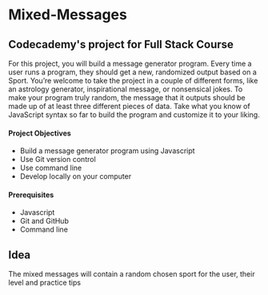# Mixed-Messages
## **Codecademy's project for Full Stack Course**

For this project, you will build a message generator program. Every time a user runs a program, they should get a new, randomized output based on a Sport. You’re welcome to take the project in a couple of different forms, like an astrology generator, inspirational message, or nonsensical jokes. To make your program truly random, the message that it outputs should be made up of at least three different pieces of data. Take what you know of JavaScript syntax so far to build the program and customize it to your liking.

#### **Project Objectives**
- Build a message generator program using Javascript
- Use Git version control
- Use command line
- Develop locally on your computer

#### **Prerequisites**
- Javascript
- Git and GitHub
- Command line

## Idea
The mixed messages will contain a random chosen sport for the user, their level and practice tips
